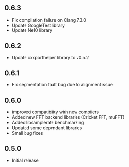 ## 0.6.3

- Fix compilation failure on Clang 7.3.0
- Update GoogleTest library
- Update Ne10 library


## 0.6.2

- Update cxxporthelper library to v0.5.2


## 0.6.1

- Fix segmentation fault bug due to alignment issue


## 0.6.0

- Improved compatibility with new compilers
- Added new FFT backend libraries (Cricket FFT, muFFT)
- Added libsamplerate benchmarking
- Updated some dependant libraries
- Small bug fixes


## 0.5.0

- Initial release
